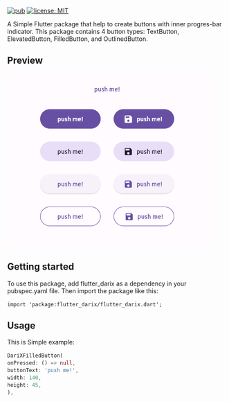 <!--
This README describes the package. If you publish this package to pub.dev,
this README's contents appear on the landing page for your package.

For information about how to write a good package README, see the guide for
[writing package pages](https://dart.dev/guides/libraries/writing-package-pages).

For general information about developing packages, see the Dart guide for
[creating packages](https://dart.dev/guides/libraries/create-library-packages)
and the Flutter guide for
[developing packages and plugins](https://flutter.dev/developing-packages).
-->
[![pub](https://img.shields.io/pub/v/flutter_darix.svg)](https://pub.dev/packages/flutter_darix)
[![license: MIT](https://img.shields.io/badge/license-MIT-yellow.svg)](https://opensource.org/licenses/MIT)

A Simple Flutter package that help to create buttons with inner progres-bar indicator.
This package contains 4 button types: TextButton, ElevatedButton, FilledButton, and OutlinedButton.

## Preview

<img src="https://github.com/hosseinvejdani/flutter_darix/blob/master/assets/buttons.png" alt="alt text">

## Getting started

To use this package, add flutter_darix as a dependency in your pubspec.yaml file. Then import the package like this:
```
import 'package:flutter_darix/flutter_darix.dart';
```

## Usage
This is Simple example:

```dart
DariXFilledButton(
onPressed: () => null,
buttonText: 'push me!',
width: 140,
height: 45,
),
```


